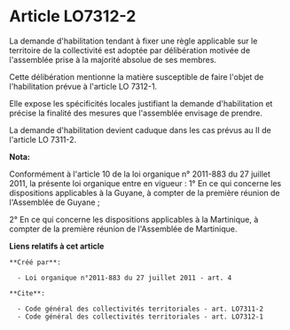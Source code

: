 # Article LO7312-2

La demande d'habilitation tendant à fixer une règle applicable sur le territoire de la collectivité est adoptée par
délibération motivée de l'assemblée prise à la majorité absolue de ses membres. 

Cette délibération mentionne la matière susceptible de faire l'objet de l'habilitation prévue à l'article LO 7312-1. 

Elle expose les spécificités locales justifiant la demande d'habilitation et précise la finalité des mesures que l'assemblée
envisage de prendre. 

La demande d'habilitation devient caduque dans les cas prévus au II de l'article LO 7311-2.

**Nota:**

Conformément à l'article 10 de la loi organique n° 2011-883 du 27 juillet 2011, la présente loi organique entre en vigueur :
1° En ce qui concerne les dispositions applicables à la Guyane, à compter de la première réunion de l'Assemblée de Guyane ; 

2° En ce qui concerne les dispositions applicables à la Martinique, à compter de la première réunion de l'Assemblée de
Martinique.

**Liens relatifs à cet article**

	**Créé par**:

	  - Loi organique n°2011-883 du 27 juillet 2011 - art. 4

	**Cite**:

	  - Code général des collectivités territoriales - art. LO7311-2
	  - Code général des collectivités territoriales - art. LO7312-1
